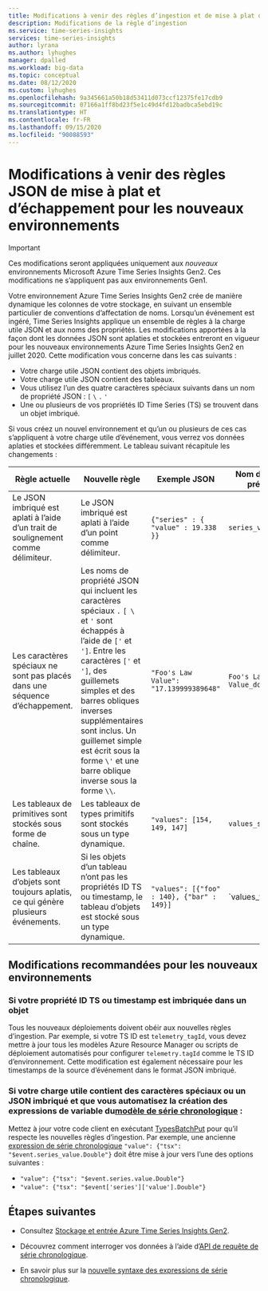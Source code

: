 ```yaml
---
title: Modifications à venir des règles d’ingestion et de mise à plat dans Azure Time Series Insights Gen2 | Microsoft Docs
description: Modifications de la règle d’ingestion
ms.service: time-series-insights
services: time-series-insights
author: lyrana
ms.author: lyhughes
manager: dpalled
ms.workload: big-data
ms.topic: conceptual
ms.date: 08/12/2020
ms.custom: lyhughes
ms.openlocfilehash: 9a345661a50b18d53411d073ccf12375fe17cdb9
ms.sourcegitcommit: 07166a1ff8bd23f5e1c49d4fd12badbca5ebd19c
ms.translationtype: HT
ms.contentlocale: fr-FR
ms.lasthandoff: 09/15/2020
ms.locfileid: "90088593"
---
```

# <a name="upcoming-changes-to-json-flattening-and-escaping-rules-for-new-environments"></a>Modifications à venir des règles JSON de mise à plat et d’échappement pour les nouveaux environnements

> [!IMPORTANT]
> Ces modifications seront appliquées uniquement aux *nouveaux* environnements Microsoft Azure Time Series Insights Gen2. Ces modifications ne s’appliquent pas aux environnements Gen1.

Votre environnement Azure Time Series Insights Gen2 crée de manière dynamique les colonnes de votre stockage, en suivant un ensemble particulier de conventions d’affectation de noms. Lorsqu’un événement est ingéré, Time Series Insights applique un ensemble de règles à la charge utile JSON et aux noms des propriétés. Les modifications apportées à la façon dont les données JSON sont aplaties et stockées entreront en vigueur pour les nouveaux environnements Azure Time Series Insights Gen2 en juillet 2020. Cette modification vous concerne dans les cas suivants :

* Votre charge utile JSON contient des objets imbriqués.
* Votre charge utile JSON contient des tableaux.
* Vous utilisez l’un des quatre caractères spéciaux suivants dans un nom de propriété JSON : `[` `\` `.` `'`
* Une ou plusieurs de vos propriétés ID Time Series (TS) se trouvent dans un objet imbriqué.

Si vous créez un nouvel environnement et qu’un ou plusieurs de ces cas s’appliquent à votre charge utile d’événement, vous verrez vos données aplaties et stockées différemment. Le tableau suivant récapitule les changements :

| Règle actuelle | Nouvelle règle | Exemple JSON | Nom de colonne précédent | Nouveau nom de colonne
|---|---| ---| ---|  ---|
| Le JSON imbriqué est aplati à l’aide d’un trait de soulignement comme délimiteur. |Le JSON imbriqué est aplati à l’aide d’un point comme délimiteur.  | ``{"series" : { "value" : 19.338 }}`` | `series_value_double` |`series.value_double` |
| Les caractères spéciaux ne sont pas placés dans une séquence d’échappement. | Les noms de propriété JSON qui incluent les caractères spéciaux `.` `[`  `\` et `'` sont échappés à l’aide de `['` et `']`. Entre les caractères `['` et `']`, des guillemets simples et des barres obliques inverses supplémentaires sont inclus. Un guillemet simple est écrit sous la forme `\'` et une barre oblique inverse sous la forme `\\`.  | ```"Foo's Law Value": "17.139999389648"``` | `Foo's Law Value_double` | `['Foo\'s Law Value']_double` |
| Les tableaux de primitives sont stockés sous forme de chaîne. | Les tableaux de types primitifs sont stockés sous un type dynamique.  | `"values": [154, 149, 147]` | `values_string`  | `values_dynamic` |
Les tableaux d’objets sont toujours aplatis, ce qui génère plusieurs événements. | Si les objets d’un tableau n’ont pas les propriétés ID TS ou timestamp, le tableau d’objets est stocké sous un type dynamique. | `"values": [{"foo" : 140}, {"bar" : 149}]` | `values_foo_long | values_bar_long` | `values_dynamic` |

## <a name="recommended-changes-for-new-environments"></a>Modifications recommandées pour les nouveaux environnements

### <a name="if-your-ts-id-andor-timestamp-property-is-nested-within-an-object"></a>Si votre propriété ID TS ou timestamp est imbriquée dans un objet

Tous les nouveaux déploiements doivent obéir aux nouvelles règles d’ingestion. Par exemple, si votre TS ID est `telemetry_tagId`, vous devez mettre à jour tous les modèles Azure Resource Manager ou scripts de déploiement automatisés pour configurer `telemetry.tagId` comme le TS ID d’environnement. Cette modification est également nécessaire pour les timestamps de la source d’événement dans le format JSON imbriqué.

### <a name="if-your-payload-contains-nested-json-or-special-characters-and-you-automate-authoring-time-series-model-variable-expressions"></a>Si votre charge utile contient des caractères spéciaux ou un JSON imbriqué et que vous automatisez la création des expressions de variable du[modèle de série chronologique](.\time-series-insights-update-tsm.md) :

Mettez à jour votre code client en exécutant [TypesBatchPut](https://docs.microsoft.com/rest/api/time-series-insights/dataaccessgen2/timeseriestypes/executebatch#typesbatchput) pour qu’il respecte les nouvelles règles d’ingestion. Par exemple, une ancienne [expression de série chronologique](https://docs.microsoft.com/rest/api/time-series-insights/reference-time-series-expression-syntax) `"value": {"tsx": "$event.series_value.Double"}` doit être mise à jour vers l’une des options suivantes :
  * `"value": {"tsx": "$event.series.value.Double"}`
  * `"value": {"tsx": "$event['series']['value'].Double"}`

## <a name="next-steps"></a>Étapes suivantes

* Consultez [Stockage et entrée Azure Time Series Insights Gen2](./time-series-insights-update-storage-ingress.md).

* Découvrez comment interroger vos données à l’aide d’[API de requête de série chronologique](./concepts-query-overview.md).

* En savoir plus sur la [nouvelle syntaxe des expressions de série chronologique](https://docs.microsoft.com/rest/api/time-series-insights/reference-time-series-expression-syntax).
